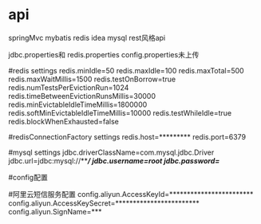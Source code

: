 ﻿# api
springMvc mybatis redis idea mysql rest风格api

jdbc.properties和 redis.properties  config.properties未上传

#redis settings
redis.minIdle=50
redis.maxIdle=100
redis.maxTotal=500
redis.maxWaitMillis=1500
redis.testOnBorrow=true
redis.numTestsPerEvictionRun=1024
redis.timeBetweenEvictionRunsMillis=30000
redis.minEvictableIdleTimeMillis=1800000
redis.softMinEvictableIdleTimeMillis=10000
redis.testWhileIdle=true
redis.blockWhenExhausted=false

#redisConnectionFactory settings
redis.host=*********
redis.port=6379


#mysql settings
jdbc.driverClassName=com.mysql.jdbc.Driver
jdbc.url=jdbc:mysql://*********************/******
jdbc.username=root
jdbc.password=*************


#config配置


#阿里云短信服务配置
config.aliyun.AccessKeyId=************************
config.aliyun.AccessKeySecret=************************
config.aliyun.SignName=***